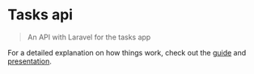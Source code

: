 # Tasks api

> An API with Laravel for the tasks app

For a detailed explanation on how things work, check out the [guide](https://docs.google.com/document/d/1FxIQ2zxrKxXnF83kukv42pfEOA_uJTV4YTmLrRfE9jk/edit?usp=sharing)
and [presentation](https://drive.google.com/file/d/1HXfqwkfTXFVRCvXLnYOdaC6u1WXROYha/view?usp=sharing).